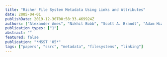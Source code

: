 ```yaml
---
title: "Richer File System Metadata Using Links and Attributes"
date: 2005-04-01
publishDate: 2019-12-30T00:58:33.469924Z
authors: ["Alexander Ames", "Nikhil Bobb", "Scott A. Brandt", "Adam Hiatt", "Carlos Maltzahn", "Ethan L. Miller", "Alisa Neeman", "Deepa Tuteja"]
publication_types: ["1"]
abstract: ""
featured: false
publication: "*MSST '05*"
tags: ["papers", "ssrc", "metadata", "filesystems", "linking"]
---
```


